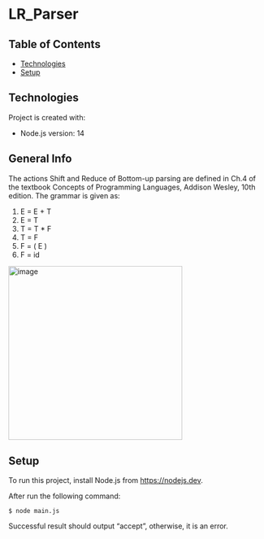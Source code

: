 # LR_Parser

## Table of Contents
* [Technologies](#technologies)
* [Setup](#setup)

## Technologies
Project is created with:
* Node.js version: 14

## General Info

The actions Shift and Reduce of Bottom-up parsing are defined in Ch.4 of the textbook Concepts of Programming Languages, Addison Wesley, 10th edition. The grammar is given as:
1.	E = E + T
2.	E = T
3.	T = T * F
4.	T = F
5.	F = ( E )
6.	F = id


<img width="342" alt="image" src="https://user-images.githubusercontent.com/30845397/181936411-983ee13a-304c-4ed8-8c18-04a50c9c0856.png">


## Setup
To run this project, install Node.js from https://nodejs.dev.

After run the following command:

```
$ node main.js
```

Successful result should output “accept”, otherwise, it is an error.
